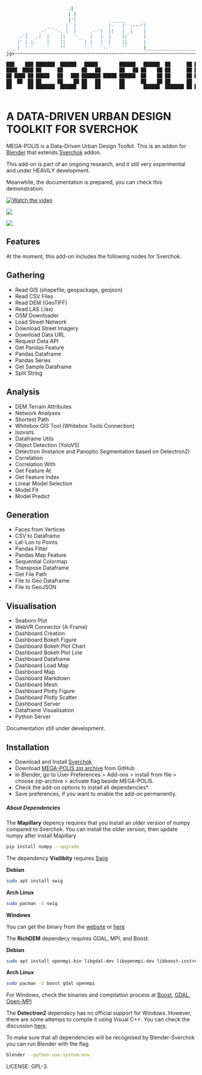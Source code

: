 ```bash
                       .|
                       | |
                       |'|            ._____
               ___    |  |            |.   |' .---"|
       _    .-'   '-. |  |     .--'|  ||   | _|    |
    .-'|  _.|  |    ||   '-__  |   |  |    ||      |
    |' | |.    |    ||       | |   |  |    ||      |
____|  '-'     '    ""       '-'   '-.'    '`      |_________________________
jgs~~~~~~~~~~~~~~~~~~~~~~~~~~~~~~~~~~~~~~~~~~~~~~~~~~~~~~~~~~~~~~~~~~~~~~~~~~

███    ███ ███████  ██████   █████        ██████   ██████  ██      ██ ███████ 
████  ████ ██      ██       ██   ██       ██   ██ ██    ██ ██      ██ ██      
██ ████ ██ █████   ██   ███ ███████ █████ ██████  ██    ██ ██      ██ ███████ 
██  ██  ██ ██      ██    ██ ██   ██       ██      ██    ██ ██      ██      ██ 
██      ██ ███████  ██████  ██   ██       ██       ██████  ███████ ██ ███████ 
                                                                               
```

A DATA-DRIVEN URBAN DESIGN TOOLKIT FOR SVERCHOK 
============================================

MEGA-POLIS is a Data-Driven Urban Design Toolkit. This is an addon for [Blender][1] that extends [Sverchok][2]
addon. 

This add-on is part of an ongoing research, and it still very experimental and under HEAVILY development.  

Meanwhile, the documentation is prepared, you can check this demonstration:

[![Watch the video](https://img.youtube.com/vi/lTRNIa2PwhQ/maxresdefault.jpg)](https://youtu.be/lTRNIa2PwhQ)


![](https://community.osarch.org/uploads/editor/z9/z4mow9t071rz.gif)

![](https://community.osarch.org/uploads/editor/ix/l882bk7h2h94.gif)

Features
--------

At the moment, this add-on includes the following nodes for Sverchok:

Gathering
---------

- Read GIS (shapefile, geopackage, geojson)
- Read CSV Files
- Read DEM (GeoTIFF)
- Read LAS (.las)
- OSM Downloader 
- Load Street Network
- Download Street Imagery
- Download Data URL
- Request Data API
- Get Pandas Feature
- Pandas Dataframe
- Pandas Series
- Get Sample Dataframe
- Split String

Analysis
--------

- DEM Terrain Attributes
- Network Analyses
- Shortest Path
- Whitebox GIS Tool (Whitebox Tools Connection)
- Isovists
- Dataframe Utils
- Object Detection (YoloV5)
- Detectron (Instance and Panoptic Segmentation based on Detectron2)
- Correlation
- Correlation With
- Get Feature At
- Get Feature Index
- Linear Model Selection
- Model Fit
- Model Predict

Generation
----------

- Faces from Vertices
- CSV to Dataframe
- Lat-Lon to Points 
- Pandas Filter
- Pandas Map Feature
- Sequential Colormap
- Transpose Dataframe
- Get File Path
- File to Geo Dataframe
- File to GeoJSON

Visualisation
-------------

- Seaborn Plot 
- WebVR Connector (A-Frame)
- Dashboard Creation
- Dashboard Bokeh Figure
- Dashboard Bokeh Plot Chart
- Dashboard Bokeh Plot Line
- Dashboard Dataframe
- Dashboard Load Map
- Dashboard Map
- Dashboard Markdown
- Dashboard Mesh
- Dashboard Plotly Figure
- Dashboard Plotly Scatter
- Dashboard Server
- Dataframe Visualisation
- Python Server

Documentation still under development. 

Installation
------------

* Download and Install [Sverchok][2]
* Download [MEGA-POLIS zip archive][4] from GitHub
* In Blender, go to User Preferences > Add-ons > install from file > choose
  zip-archive > activate flag beside MEGA-POLIS.
* Check the add-on options to install all dependencies*.
* Save preferences, if you want to enable the add-on permanently.

##### About Dependencies

The **Mapillary** depency requires that you install an older version of numpy compared to Sverchok. You can install the older version, then update numpy after install Mapillary

```bash
pip install numpy --upgrade
```
The dependency **Visilibity** requires [Swig](https://swig.org/download.html) 

**Debian**
```bash
sudo apt install swig
```
**Arch Linux**
```bash
sudo pacman -S swig
```
**Windows**

You can get the binary from the [website](https://swig.org/download.html) or [here](http://prdownloads.sourceforge.net/swig/swigwin-4.1.1.zip)

The **RichDEM** dependecy requires GDAL, MPI, and Boost.

**Debian**

```bash
sudo apt install openmpi-bin libgdal-dev libopenmpi-dev libboost-iostreams-dev
```

**Arch Linux**

```bash
sudo pacman -S boost gdal openmpi
```

For Windows, check the binaries and compilation process at [Boost](https://www.boost.org/users/download/), [GDAL](https://gdal.org/download.html), [Open-MPI](https://www.open-mpi.org/software/ompi/v1.6/ms-windows.php) 


The **Detectron2** dependecy has no official support for Windows. However, there are some attemps to compile it using Visual C++. You can check the discussion [here](https://github.com/facebookresearch/detectron2/issues/4015). 

To make sure that all dependencies will be recognised by Blender-Sverchok you can run Blender with the flag 

```bash
blender --python-use-system-env
```

LICENSE: GPL-3.

[1]: http://blender.org
[2]: https://github.com/nortikin/sverchok
[4]: https://github.com/victorcalixto/mega-polis
[6]: https://github.com/nortikin/sverchok/wiki/Dependencies



